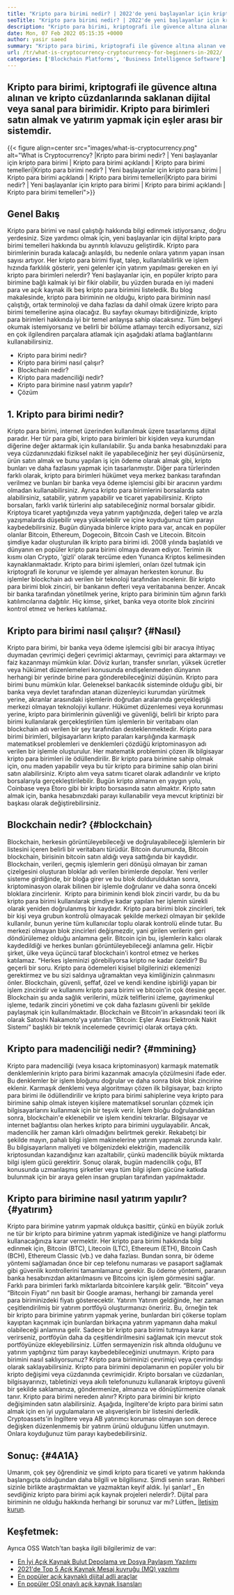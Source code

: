 ```yaml
---
title: "Kripto para birimi nedir? | 2022'de yeni başlayanlar için kripto para birimi" 
seoTitle: "Kripto para birimi nedir? | 2022'de yeni başlayanlar için kripto para birimi" 
description: "Kripto para birimi, kriptografi ile güvence altına alınan dijital veya sanal para birimidir. Bu makale kripto para birimi nedir? ve yeni başlayanlar için kripto para birimi." 
date: Mon, 07 Feb 2022 05:15:35 +0000
author: yasir saeed
summary: "Kripto para birimi, kriptografi ile güvence altına alınan ve kripto cüzdanlarında saklanan dijital veya sanal para birimidir. Satın almak için eşler arası bir sistemdir & amp; Kripto para birimleri yatırım yapın." 
url: /tr/what-is-cryptocurrency-cryptocurrency-for-beginners-in-2022/
categories: ['Blockchain Platforms', 'Business Intelligence Software']
---
```


## Kripto para birimi, kriptografi ile güvence altına alınan ve kripto cüzdanlarında saklanan dijital veya sanal para birimidir. Kripto para birimleri satın almak ve yatırım yapmak için eşler arası bir sistemdir.

{{< figure align=center src="images/what-is-cryptocurrency.png" alt="What is Cryptocurrency? |Kripto para birimi nedir? | Yeni başlayanlar için kripto para birimi | Kripto para birimi açıklandı | Kripto para birimi temelleri|Kripto para birimi nedir? | Yeni başlayanlar için kripto para birimi | Kripto para birimi açıklandı | Kripto para birimi temelleri|Kripto para birimi nedir? | Yeni başlayanlar için kripto para birimi | Kripto para birimi açıklandı | Kripto para birimi temelleri">}}


## **Genel Bakış** 
Kripto para birimi ve nasıl çalıştığı hakkında bilgi edinmek istiyorsanız, doğru yerdesiniz. Size yardımcı olmak için, yeni başlayanlar için dijital kripto para birimi temelleri hakkında bu ayrıntılı kılavuzu geliştirdik. Kripto para birimlerinin burada kalacağı anlaşıldı, bu nedenle onlara yatırım yapan insan sayısı artıyor.
Her kripto para birimi fiyat, talep, kullanılabilirlik ve işlem hızında farklılık gösterir, yeni gelenler için yatırım yapılması gereken en iyi kripto para birimleri nelerdir? Yeni başlayanlar için, en popüler kripto para birimine bağlı kalmak iyi bir fikir olabilir, bu yüzden burada en iyi madeni para ve açık kaynak ilk beş kripto para birimini listeledik.
Bu blog makalesinde, kripto para biriminin ne olduğu, kripto para biriminin nasıl çalıştığı, ortak terminoloji ve daha fazlası da dahil olmak üzere kripto para birimi temellerine aşina olacağız. Bu sayfayı okumayı bitirdiğinizde, kripto para birimleri hakkında iyi bir temel anlayışa sahip olacaksınız. Tüm belgeyi okumak istemiyorsanız ve belirli bir bölüme atlamayı tercih ediyorsanız, sizi en çok ilgilendiren parçalara atlamak için aşağıdaki atlama bağlantılarını kullanabilirsiniz.
  * Kripto para birimi nedir?
  * Kripto para birimi nasıl çalışır?
  * Blockchain nedir?
  * Kripto para madenciliği nedir?
  * Kripto para birimine nasıl yatırım yapılır?
  * Çözüm

## 1. Kripto para birimi nedir?
Kripto para birimi, internet üzerinden kullanılmak üzere tasarlanmış dijital paradır. Her tür para gibi, kripto para birimleri bir kişiden veya kurumdan diğerine değer aktarmak için kullanılabilir. Şu anda banka hesabınızdaki para veya cüzdanınızdaki fiziksel nakit ile yapabileceğiniz her şeyi düşünürseniz, ürün satın almak ve bunu yapılan iş için ödeme olarak almak gibi, kripto bunları ve daha fazlasını yapmak için tasarlanmıştır.
Diğer para türlerinden farklı olarak, kripto para birimleri hükümet veya merkez bankası tarafından verilmez ve bunları bir banka veya ödeme işlemcisi gibi bir aracının yardımı olmadan kullanabilirsiniz.
Ayrıca kripto para birimlerini borsalarda satın alabilirsiniz, satabilir, yatırım yapabilir ve ticaret yapabilirsiniz. Kripto borsaları, farklı varlık türlerini alıp satabileceğiniz normal borsalar gibidir. Kriptoya ticaret yaptığınızda veya yatırım yaptığınızda, değeri talep ve arzla yazışmalarda düşebilir veya yükselebilir ve içine koyduğunuz tüm parayı kaybedebilirsiniz.
Bugün dünyada binlerce kripto para var, ancak en popüler olanlar Bitcoin, Ethereum, Dogecoin, Bitcoin Cash ve Litecoin. Bitcoin şimdiye kadar oluşturulan ilk kripto para birimi idi. 2008 yılında başlatıldı ve dünyanın en popüler kripto para birimi olmaya devam ediyor.
Terimin ilk kısmı olan Crypto, 'gizli' olarak tercüme eden Yunanca Kriptos kelimesinden kaynaklanmaktadır. Kripto para birimi işlemleri, onları özel tutmak için kriptografi ile korunur ve işlemde yer almayan herkesten korunur. Bu işlemler blockchain adı verilen bir teknoloji tarafından incelenir.
Bir kripto para birimi blok zinciri, bir bankanın defteri veya veritabanına benzer. Ancak bir banka tarafından yönetilmek yerine, kripto para biriminin tüm ağının farklı katılımcılarına dağıtılır. Hiç kimse, şirket, banka veya otorite blok zincirini kontrol etmez ve herkes katılamaz.

## Kripto para birimi nasıl çalışır?   {#Nasıl}
Kripto para birimi, bir banka veya ödeme işlemcisi gibi bir aracıya ihtiyaç duymadan çevrimiçi değeri çevrimiçi aktarmayı, çevrimiçi para aktarmayı ve faiz kazanmayı mümkün kılar. Döviz kurları, transfer sınırları, yüksek ücretler veya hükümet düzenlemeleri konusunda endişelenmeden dünyanın herhangi bir yerinde birine para gönderebileceğinizi düşünün. Kripto para birimi bunu mümkün kılar.
Geleneksel bankacılık sisteminde olduğu gibi, bir banka veya devlet tarafından atanan düzenleyici kurumdan yürütmek yerine, akranlar arasındaki işlemlerin doğrudan aralarında gerçekleştiği merkezi olmayan teknolojiyi kullanır.
Hükümet düzenlemesi veya korunması yerine, kripto para birimlerinin güvenliği ve güvenliği, belirli bir kripto para birimi kullanılarak gerçekleştirilen tüm işlemlerin bir veritabanı olan blockchain adı verilen bir şey tarafından desteklenmektedir.
Kripto para birimi birimleri, bilgisayarların kripto paraları karşılığında karmaşık matematiksel problemleri ve denklemleri çözdüğü kriptominasyon adı verilen bir işlemle oluşturulur. Her matematik problemini çözen ilk bilgisayar kripto para birimleri ile ödüllendirilir.
Bir kripto para birimine sahip olmak için, onu maden yapabilir veya bu tür kripto para birimine sahip olan birini satın alabilirsiniz. Kripto alım veya satımı ticaret olarak adlandırılır ve kripto borsalarıyla gerçekleştirilebilir. Bugün kripto almanın en yaygın yolu, Coinbase veya Etoro gibi bir kripto borsasında satın almaktır. Kripto satın almak için, banka hesabınızdaki parayı kullanabilir veya mevcut kriptinizi bir başkası olarak değiştirebilirsiniz.

## Blockchain nedir?   {#blockchain}
Blockchain, herkesin görüntüleyebileceği ve doğrulayabileceği işlemlerin bir listesini içeren belirli bir veritabanı türüdür. Bitcoin durumunda, Bitcoin blockchain, birisinin bitcoin satın aldığı veya sattığında bir kaydıdır. Blockchain, verileri, geçmiş işlemlerin geri dönüşü olmayan bir zaman çizelgesini oluşturan bloklar adı verilen birimlerde depolar. Yeni veriler sisteme girdiğinde, bir bloğa girer ve bu blok doldurulduktan sonra, kriptominasyon olarak bilinen bir işlemle doğrulanır ve daha sonra önceki bloklara zincirlenir.
‍ Kripto para biriminin kendi blok zinciri vardır, bu da bu kripto para birimi kullanılarak şimdiye kadar yapılan her işlemin sürekli olarak yeniden doğrulanmış bir kaydıdır. Kripto para birimi blok zincirleri, tek bir kişi veya grubun kontrolü olmayacak şekilde merkezi olmayan bir şekilde kullanılır, bunun yerine tüm kullanıcılar toplu olarak kontrolü elinde tutar. Bu merkezi olmayan blok zincirleri değişmezdir, yani girilen verilerin geri döndürülemez olduğu anlamına gelir. Bitcoin için bu, işlemlerin kalıcı olarak kaydedildiği ve herkes bunları görüntüleyebileceği anlamına gelir. Hiçbir şirket, ülke veya üçüncü taraf blockchain'i kontrol etmez ve herkes katılamaz.
“Herkes işleminizi görebiliyorsa kripto ne kadar özeldir? Bu geçerli bir soru. Kripto para ödemeleri kişisel bilgilerinizi eklemenizi gerektirmez ve bu sizi saldırıya uğramaktan veya kimliğinizin çalınmasını önler. Blockchain, güvenli, şeffaf, özel ve kendi kendine işbirliği yapan bir işlem zinciridir ve kullanımı kripto para birimi ve bitcoin'in çok ötesine geçer. Blockchain şu anda sağlık verilerini, müzik teliflerini izleme, gayrimenkul işleme, tedarik zinciri yönetimi ve çok daha fazlasını güvenli bir şekilde paylaşmak için kullanılmaktadır. Blockchain ve Bitcoin'in arkasındaki teori ilk olarak Satoshi Nakamoto'ya yatırılan “Bitcoin: Eşler Arası Elektronik Nakit Sistemi” başlıklı bir teknik incelemede çevrimiçi olarak ortaya çıktı.

## Kripto para madenciliği nedir?   {#mmining}
Kripto para madenciliği (veya kısaca kriptominasyon) karmaşık matematik denklemlerinin kripto para birimi kazanmak amacıyla çözülmesini ifade eder. Bu denklemler bir işlem bloğunu doğrular ve daha sonra blok blok zincirine eklenir. Karmaşık denklemi veya algoritmayı çözen ilk bilgisayar, bazı kripto para birimi ile ödüllendirilir ve kripto para birimi sahiplerine veya kripto para birimine sahip olmak isteyen kişilere matematiksel sorunları çözmek için bilgisayarlarını kullanmak için bir teşvik verir.
İşlem bloğu doğrulandıktan sonra, blockchain'e eklenebilir ve işlem kendini tekrarlar. Bilgisayar ve internet bağlantısı olan herkes kripto para birimini uygulayabilir. Ancak, madencilik her zaman kârlı olmadığını belirtmek gerekir. Rekabetçi bir şekilde mayın, pahalı bilgi işlem makinelerine yatırım yapmak zorunda kalır. Bu bilgisayarların maliyeti ve bölgenizdeki elektriğin, madencilik kriptosundan kazandığınız karı azaltabilir, çünkü madencilik büyük miktarda bilgi işlem gücü gerektirir. Sonuç olarak, bugün madencilik çoğu, BT konusunda uzmanlaşmış şirketler veya tüm bilgi işlem gücüne katkıda bulunmak için bir araya gelen insan grupları tarafından yapılmaktadır.

## Kripto para birimine nasıl yatırım yapılır?   {#yatırım}
Kripto para birimine yatırım yapmak oldukça basittir, çünkü en büyük zorluk ne tür bir kripto para birimine yatırım yapmak istediğinize ve hangi platformu kullanacağınıza karar vermektir. Her kripto para birimi hakkında bilgi edinmek için, Bitcoin (BTC), Litecoin (LTC), Ethereum (ETH), Bitcoin Cash (BCH), Ethereum Classic (vb.) ve daha fazlası.
Bundan sonra, bir ödeme yöntemi sağlamadan önce bir cep telefonu numarası ve pasaport sağlamak gibi güvenlik kontrollerini tamamlamanız gerekir. Bu ödeme yöntemi, paranın banka hesabınızdan aktarılmasını ve Bitcoins için işlem görmesini sağlar. Farklı para birimleri farklı miktarlarda bitcoinlere karşılık gelir. “Bitcoin” veya “Bitcoin Fiyatı” nın basit bir Google araması, herhangi bir zamanda yerel para biriminizdeki fiyatı gösterecektir.
Yatırım Yatırım geldiğinde, her zaman çeşitlendirilmiş bir yatırım portföyü oluşturmanızı öneririz. Bu, örneğin tek bir kripto para birimine yatırım yapmak yerine, bunlardan biri çökerse toplam kayıptan kaçınmak için bunlardan birkaçına yatırım yapmanın daha makul olabileceği anlamına gelir. Sadece bir kripto para birimi tutmaya karar verirseniz, portföyün daha da çeşitlendirilmesini sağlamak için mevcut stok portföyünüze ekleyebilirsiniz. Lütfen sermayenizin risk altında olduğunu ve yatırım yaptığınız tüm parayı kaybedebileceğinizi unutmayın.
Kripto para birimini nasıl saklıyorsunuz? Kripto para biriminizi çevrimiçi veya çevrimdışı olarak saklayabilirsiniz. Kripto para birimini depolamanın en popüler yolu bir kripto değişimi veya cüzdanında çevrimiçidir. Kripto borsaları ve cüzdanları, bilgisayarınızı, tabletinizi veya akıllı telefonunuzu kullanarak kriptoyu güvenli bir şekilde saklamanıza, göndermenize, almanıza ve dönüştürmenize olanak tanır.
Kripto para birimi nereden alınır? Kripto para birimini bir kripto değişiminden satın alabilirsiniz. Aşağıda, İngiltere'de kripto para birimi satın almak için en iyi uygulamaların ve alışverişlerin bir listesini derledik. Cryptoassets'in İngiltere veya AB yatırımcı koruması olmayan son derece değişken düzenlenmemiş bir yatırım ürünü olduğunu lütfen unutmayın. Onlara koyduğunuz tüm parayı kaybedebilirsiniz.

## **Sonuç:** {#4A1A}
Umarım, çok şey öğrendiniz ve şimdi kripto para ticareti ve yatırım hakkında başlangıçta olduğundan daha bilgili ve bilgilisınız. Şimdi senin sıran. Rehberi sizinle birlikte araştırmaktan ve yazmaktan keyif aldık. İyi şanlar!
_ En sevdiğiniz kripto para birimi açık kaynak projeleri nelerdir?. Dijital para biriminin ne olduğu hakkında herhangi bir sorunuz var mı? Lütfen_ [İletişim kurun][1].

## Keşfetmek:
Ayrıca OSS Watch'tan başka ilgili bilgilerimiz de var:
  * [En İyi Açık Kaynak Bulut Depolama ve Dosya Paylaşım Yazılımı][2]
  * [2021'de Top 5 Açık Kaynak Mesaj kuyruğu (MQ) yazılımı][3]
  * [En popüler açık kaynaklı dijital adli araçlar][4]
  * [En popüler OSI onaylı açık kaynak lisansları][5]

  
[1]: mailto:yasir.saeed@aspose.com
[2]: https://products.containerize.com/backup-and-sync/
[3]: https://blog.containerize.com/message-queue-software/top-5-open-source-message-queue-software-in-2021/
[4]: https://blog.containerize.com/digital-forensic-tools/top-5-open-source-digital-forensic-tools-in-2021/
[5]: https://blog.containerize.com/licenses-standards/top-5-most-popular-osi-approved-open-source-licenses-of-2021/
